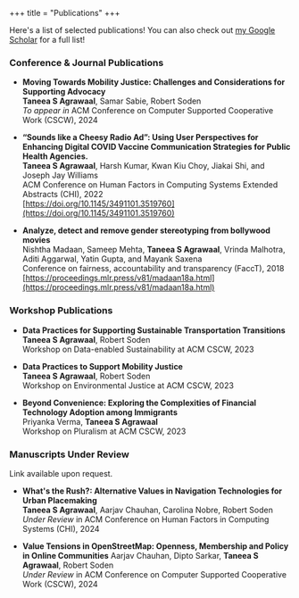 +++
title = "Publications"
+++

Here's a list of selected publications! You can also check out [my Google Scholar](https://scholar.google.com/citations?user=ZmfeEKUAAAAJ&hl=en&inst=315209982802967212) for a full list! 

### Conference & Journal Publications

- **Moving Towards Mobility Justice: Challenges and Considerations for Supporting Advocacy**  
**Taneea S Agrawaal**, Samar Sabie, Robert Soden  
*To appear in* ACM Conference on Computer Supported Cooperative Work (CSCW), 2024

- **“Sounds like a Cheesy Radio Ad”: Using User Perspectives for Enhancing Digital COVID Vaccine Communication Strategies for Public Health Agencies.**  
**Taneea S Agrawaal**, Harsh Kumar, Kwan Kiu Choy, Jiakai Shi, and Joseph Jay Williams  
ACM Conference on Human Factors in Computing Systems Extended Abstracts (CHI), 2022  
[https://doi.org/10.1145/3491101.3519760](https://doi.org/10.1145/3491101.3519760)

- **Analyze, detect and remove gender stereotyping from bollywood movies**  
Nishtha Madaan, Sameep Mehta, **Taneea S Agrawaal**, Vrinda Malhotra, Aditi Aggarwal, Yatin Gupta, and Mayank Saxena  
Conference on fairness, accountability and transparency (FaccT), 2018
[https://proceedings.mlr.press/v81/madaan18a.html](https://proceedings.mlr.press/v81/madaan18a.html)


### Workshop Publications
- **Data Practices for Supporting Sustainable Transportation Transitions**  
**Taneea S Agrawaal**, Robert Soden  
Workshop on Data-enabled Sustainability at ACM CSCW, 2023

- **Data Practices to Support Mobility Justice**  
**Taneea S Agrawaal**, Robert Soden  
Workshop on Environmental Justice at ACM CSCW, 2023

- **Beyond Convenience: Exploring the Complexities of Financial Technology Adoption among Immigrants**  
Priyanka Verma, **Taneea S Agrawaal**  
Workshop on Pluralism at ACM CSCW, 2023


### Manuscripts Under Review
Link available upon request.

- **What's the Rush?: Alternative Values in Navigation Technologies for Urban Placemaking**  
**Taneea S Agrawaal**, Aarjav Chauhan, Carolina Nobre, Robert Soden  
*Under Review* in ACM Conference on Human Factors in Computing Systems (CHI), 2024

- **Value Tensions in OpenStreetMap: Openness, Membership and Policy in Online Communities**
Aarjav Chauhan, Dipto Sarkar, **Taneea S Agrawaal**, Robert Soden  
*Under Review* in ACM Conference on Computer Supported Cooperative Work (CSCW), 2024







